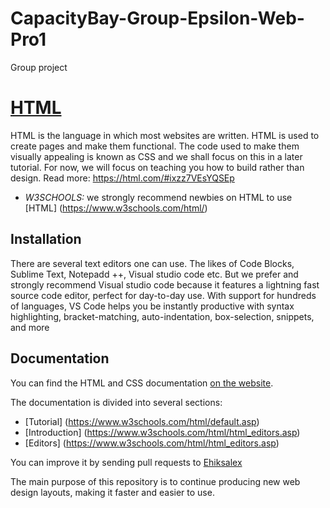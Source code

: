 # CapacityBay-Group-Epsilon-Web-Pro1
Group project
# [HTML](https://html.com/)
HTML is the language in which most websites are written. HTML is used to create pages and make them functional.
The code used to make them visually appealing is known as CSS and we shall focus on this in a later tutorial. For now, we will focus on teaching you how to 
build rather than design.
Read more: https://html.com/#ixzz7VEsYQSEp
* *W3SCHOOLS:* we strongly recommend newbies on HTML to use [HTML] (https://www.w3schools.com/html/)

## Installation
There are several text editors one can use. The likes of Code Blocks, Sublime Text, Notepadd ++, Visual studio code etc. But we prefer and strongly recommend
Visual studio code because it features a lightning fast source code editor, perfect for day-to-day use. With support for hundreds of languages, 
VS Code helps you be instantly productive with syntax highlighting, bracket-matching, auto-indentation, box-selection, snippets, and more

## Documentation

You can find the HTML and CSS documentation [on the website](https://www.w3schools.com/html/).

The documentation is divided into several sections:

* [Tutorial] (https://www.w3schools.com/html/default.asp)
* [Introduction] (https://www.w3schools.com/html/html_editors.asp)
* [Editors] (https://www.w3schools.com/html/html_editors.asp)

You can improve it by sending pull requests to [Ehiksalex](https://github.com/Ehiksalex/CapacityBay-Group-Epsilon-Web-Pro1)

The main purpose of this repository is to continue producing new web design layouts, making it faster and easier to use.
